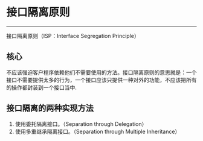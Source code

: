 # 接口隔离原则

---

接口隔离原则（ISP：Interface Segregation Principle）

## 核心

不应该强迫客户程序依赖他们不需要使用的方法。接口隔离原则的意思就是：一个接口不需要提供太多的行为，一个接口应该只提供一种对外的功能，不应该把所有的操作都封装到一个接口当中.

## 接口隔离的两种实现方法

1. 使用委托隔离接口。（Separation through Delegation）
2. 使用多重继承隔离接口。（Separation through Multiple Inheritance）